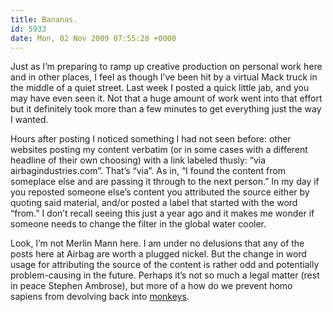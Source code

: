 ```yaml
---
title: Bananas.
id: 5933
date: Mon, 02 Nov 2009 07:55:28 +0000
---
```


Just as I’m preparing to ramp up creative production on personal work here and in other places, I feel as though I’ve been hit by a virtual Mack truck in the middle of a quiet street. Last week I posted a quick little jab, and you may have even seen it. Not that a huge amount of work went into that effort but it definitely took more than a few minutes to get everything just the way I wanted.  

Hours after posting I noticed something I had not seen before: other websites posting my content verbatim (or in some cases with a different headline of their own choosing) with a link labeled thusly: “via airbagindustries.com”. That’s “via”. As in, “I found the content from someplace else and are passing it through to the next person.” In my day if you reposted someone else’s content you attributed the source either by quoting said material, and/or posted a label that started with the word “from.” I don’t recall seeing this just a year ago and it makes me wonder if someone needs to change the filter in the global water cooler.  

Look, I’m not Merlin Mann here. I am under no delusions that any of the posts here at Airbag are worth a plugged nickel. But the change in word usage for attributing the source of the content is rather odd and potentially problem-causing in the future. Perhaps it’s not so much a legal matter (rest in peace Stephen Ambrose), but more of a how do we prevent homo sapiens from devolving back into [monkeys](https://www.airbagindustries.com/bucket/nevertrustamonkey.mp3).





